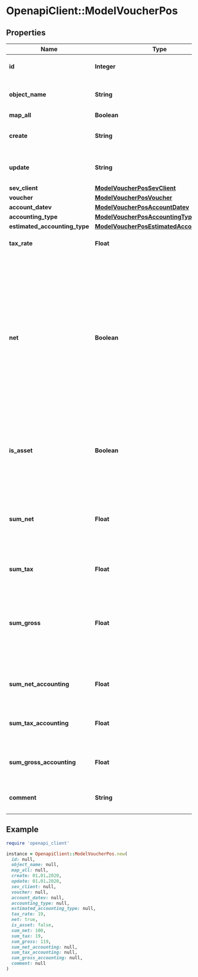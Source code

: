 # OpenapiClient::ModelVoucherPos

## Properties

| Name | Type | Description | Notes |
| ---- | ---- | ----------- | ----- |
| **id** | **Integer** | The voucher position id | [optional][readonly] |
| **object_name** | **String** | The voucher position object name |  |
| **map_all** | **Boolean** |  |  |
| **create** | **String** | Date of voucher position creation | [optional][readonly] |
| **update** | **String** | Date of last voucher position update | [optional][readonly] |
| **sev_client** | [**ModelVoucherPosSevClient**](ModelVoucherPosSevClient.md) |  | [optional] |
| **voucher** | [**ModelVoucherPosVoucher**](ModelVoucherPosVoucher.md) |  |  |
| **account_datev** | [**ModelVoucherPosAccountDatev**](ModelVoucherPosAccountDatev.md) |  |  |
| **accounting_type** | [**ModelVoucherPosAccountingType**](ModelVoucherPosAccountingType.md) |  |  |
| **estimated_accounting_type** | [**ModelVoucherPosEstimatedAccountingType**](ModelVoucherPosEstimatedAccountingType.md) |  | [optional] |
| **tax_rate** | **Float** | Tax rate of the voucher position. |  |
| **net** | **Boolean** | Determines whether &#39;sumNet&#39; or &#39;sumGross&#39; is regarded.&lt;br&gt;       If both are not given, &#39;sum&#39; is regarded and treated as net or gross depending on &#39;net&#39;.   All positions must be either net or gross, a mixture of the two is not possible. |  |
| **is_asset** | **Boolean** | Determines whether position is regarded as an asset which can be depreciated. | [optional] |
| **sum_net** | **Float** | Net sum of the voucher position.&lt;br&gt;      Only regarded if &#39;net&#39; is &#39;true&#39;, otherwise its readOnly. |  |
| **sum_tax** | **Float** | Tax sum of the voucher position. | [optional][readonly] |
| **sum_gross** | **Float** | Gross sum of the voucher position.&lt;br&gt;      Only regarded if &#39;net&#39; is &#39;false&#39;, otherwise its readOnly. |  |
| **sum_net_accounting** | **Float** | Net accounting sum. Is equal to sumNet. | [optional][readonly] |
| **sum_tax_accounting** | **Float** | Tax accounting sum. Is equal to sumTax. | [optional][readonly] |
| **sum_gross_accounting** | **Float** | Gross accounting sum. Is equal to sumGross. | [optional][readonly] |
| **comment** | **String** | Comment for the voucher position. | [optional] |

## Example

```ruby
require 'openapi_client'

instance = OpenapiClient::ModelVoucherPos.new(
  id: null,
  object_name: null,
  map_all: null,
  create: 01.01.2020,
  update: 01.01.2020,
  sev_client: null,
  voucher: null,
  account_datev: null,
  accounting_type: null,
  estimated_accounting_type: null,
  tax_rate: 19,
  net: true,
  is_asset: false,
  sum_net: 100,
  sum_tax: 19,
  sum_gross: 119,
  sum_net_accounting: null,
  sum_tax_accounting: null,
  sum_gross_accounting: null,
  comment: null
)
```

